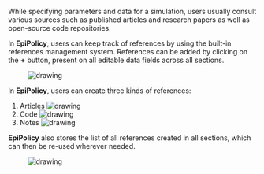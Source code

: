 While specifying parameters and data for a simulation, users usually consult various sources such as published articles and research papers as well as open-source code repositories.

In **EpiPolicy**, users can keep track of references by using the built-in references management system. References can be added by clicking on the **+** button, present on all editable data fields across all sections.
<figure>
    <img src="https://epipolicy.github.io/assets/ref1.png" alt="drawing"/> 
</figure>

In **EpiPolicy**, users can create three kinds of references:
1. Articles
    <img src="https://epipolicy.github.io/assets/ref2.png" alt="drawing"/>       
2. Code
    <img src="https://epipolicy.github.io/assets/ref3.png" alt="drawing"/>  
3. Notes
    <img src="https://epipolicy.github.io/assets/ref5.png" alt="drawing"/>  

**EpiPolicy** also stores the list of all references created in all sections, which can then be re-used wherever needed.
<figure>
    <img src="https://epipolicy.github.io/assets/ref4.png" alt="drawing"/>  
</figure>






